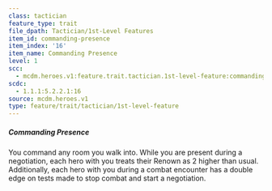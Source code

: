```yaml
---
class: tactician
feature_type: trait
file_dpath: Tactician/1st-Level Features
item_id: commanding-presence
item_index: '16'
item_name: Commanding Presence
level: 1
scc:
  - mcdm.heroes.v1:feature.trait.tactician.1st-level-feature:commanding-presence
scdc:
  - 1.1.1:5.2.2.1:16
source: mcdm.heroes.v1
type: feature/trait/tactician/1st-level-feature
---
```


##### Commanding Presence

You command any room you walk into. While you are present during a negotiation, each hero with you treats their Renown as 2 higher than usual. Additionally, each hero with you during a combat encounter has a double edge on tests made to stop combat and start a negotiation.
